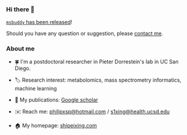 ### Hi there 👋

[`msbuddy` has been released](https://github.com/Philipbear/msbuddy)!

Should you have any question or suggestion, please [contact me](mailto:s1xing@health.ucsd.edu).



### About me
- :four_leaf_clover:  I'm a postdoctoral researcher in Pieter Dorrestein's lab in UC San Diego.

- :label:  Research interest: metabolomics, mass spectrometry informatics, machine learning

- :page_facing_up:  My publications: [Google scholar](https://scholar.google.ca/citations?user=en0zumcAAAAJ&hl=en)

- :envelope:  Reach me: philipxsp@hotmail.com  /  s1xing@health.ucsd.edu

- :house:  My homepage: [shipeixing.com](https://shipeixing.com)
<!--


:cn:
- 🔭 I’m currently working on ...
- 🌱 I’m currently learning ...
- 👯 I’m looking to collaborate on ...
- 🤔 I’m looking for help with ...
- 💬 Ask me about ...
- 📫 How to reach me: ...
- 😄 Pronouns: ...
- ⚡ Fun fact: ...
-->
